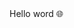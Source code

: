 
<!DOCTYPE html>
<html lang="en">
	<head>
		<meta charset="UTF-8">
		<meta name="viewport" content="width=device-width, initial-scale=1">
		<link rel="stylesheet" href="style.css">
	</head>
	<style>
		h1 {
		   }
	</style>
	<body>
		Hello word 🌐​
	</body>
</html>
